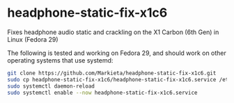 # headphone-static-fix-x1c6
Fixes headphone audio static and crackling on the X1 Carbon (6th Gen) in Linux (Fedora 29)

The following is tested and working on Fedora 29, and should work on other operating systems that use systemd:

```bash
git clone https://github.com/Markieta/headphone-static-fix-x1c6.git
sudo cp headphone-static-fix-x1c6/headphone-static-fix-x1c6.service /etc/systemd/system/
sudo systemctl daemon-reload
sudo systemctl enable --now headphone-static-fix-x1c6.service
```
